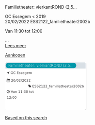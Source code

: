 Familietheater: vierkantROND (2,5...

GC Essegem < 2019  
20/02/2022 ESS2122\_familietheater2002b  

Van 11:30 tot 12:00

  

  

...  
[Lees meer](https://tickets.vgc.be/activity/subscribe/ESS2122_familietheater2002b)

[Aankopen](https://tickets.vgc.be/ticketingActivity/subscribe/ESS2122_familietheater2002b)

![](65239.png)

[Based on this search](https://tickets.vgc.be/activity/index?&vrijeplaatsen=1&Age%5B%5D=3%2C4&entity=109)